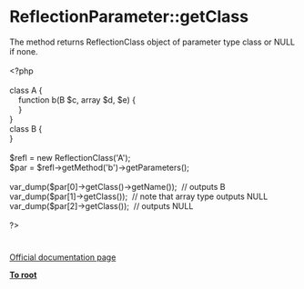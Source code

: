 # ReflectionParameter::getClass




<div class="phpcode"><span class="html">
The method returns ReflectionClass object of parameter type class or NULL if none.<br><br><span class="default">&lt;?php<br><br></span><span class="keyword">class </span><span class="default">A </span><span class="keyword">{<br>&#xA0; &#xA0; function </span><span class="default">b</span><span class="keyword">(</span><span class="default">B $c</span><span class="keyword">, array </span><span class="default">$d</span><span class="keyword">, </span><span class="default">$e</span><span class="keyword">) {<br>&#xA0; &#xA0; }<br>}<br>class </span><span class="default">B </span><span class="keyword">{<br>}<br><br></span><span class="default">$refl </span><span class="keyword">= new </span><span class="default">ReflectionClass</span><span class="keyword">(</span><span class="string">&apos;A&apos;</span><span class="keyword">);<br></span><span class="default">$par </span><span class="keyword">= </span><span class="default">$refl</span><span class="keyword">-&gt;</span><span class="default">getMethod</span><span class="keyword">(</span><span class="string">&apos;b&apos;</span><span class="keyword">)-&gt;</span><span class="default">getParameters</span><span class="keyword">();<br><br></span><span class="default">var_dump</span><span class="keyword">(</span><span class="default">$par</span><span class="keyword">[</span><span class="default">0</span><span class="keyword">]-&gt;</span><span class="default">getClass</span><span class="keyword">()-&gt;</span><span class="default">getName</span><span class="keyword">());&#xA0; </span><span class="comment">// outputs B<br></span><span class="default">var_dump</span><span class="keyword">(</span><span class="default">$par</span><span class="keyword">[</span><span class="default">1</span><span class="keyword">]-&gt;</span><span class="default">getClass</span><span class="keyword">());&#xA0; </span><span class="comment">// note that array type outputs NULL<br></span><span class="default">var_dump</span><span class="keyword">(</span><span class="default">$par</span><span class="keyword">[</span><span class="default">2</span><span class="keyword">]-&gt;</span><span class="default">getClass</span><span class="keyword">());&#xA0; </span><span class="comment">// outputs NULL<br><br></span><span class="default">?&gt;</span>
</span>
</div>
  

#

[Official documentation page](https://www.php.net/manual/en/reflectionparameter.getclass.php)

**[To root](/README.md)**